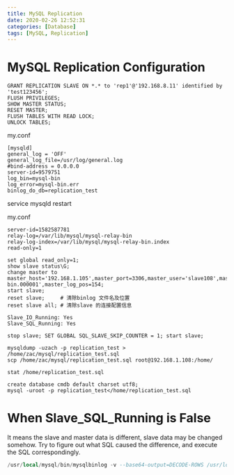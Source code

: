 ```yaml
---
title: MySQL Replication
date: 2020-02-26 12:52:31
categories: [Database]
tags: [MySQL, Replication]
---
```

# MySQL Replication Configuration
```
GRANT REPLICATION SLAVE ON *.* to 'rep1'@'192.168.8.11' identified by 'test123456';
FLUSH PRIVILEGES;
SHOW MASTER STATUS;
RESET MASTER;
FLUSH TABLES WITH READ LOCK;
UNLOCK TABLES;
```
<!--more-->

my.conf
```
[mysqld]
general_log = 'OFF'
general_log_file=/usr/log/general.log
#bind-address = 0.0.0.0
server-id=9579751
log_bin=mysql-bin
log_error=mysql-bin.err
binlog_do_db=replication_test
```
service mysqld restart

my.conf
```
server-id=1582587781
relay-log=/var/lib/mysql/mysql-relay-bin
relay-log-index=/var/lib/mysql/mysql-relay-bin.index
read-only=1
```

```
set global read_only=1;
show slave status\G;
change master to master_host='192.168.1.105',master_port=3306,master_user='slave108',master_password='slave108',master_log_file='mysql-bin.000001',master_log_pos=154;
start slave;
reset slave;     # 清除binlog 文件名及位置
reset slave all; # 清除slave 的连接配置信息
```
```
Slave_IO_Running: Yes
Slave_SQL_Running: Yes
```
```
stop slave; SET GLOBAL SQL_SLAVE_SKIP_COUNTER = 1; start slave;

mysqldump -uzach -p replication_test > /home/zac/mysql/replication_test.sql
scp /home/zac/mysql/replication_test.sql root@192.168.1.108:/home/

stat /home/replication_test.sql

create database cmdb default charset utf8;
mysql -uroot -p replication_test</home/replication_test.sql
```

# When Slave_SQL_Running is False
It means the slave and master data is different, slave data may be changed somehow.
Try to figure out what SQL caused the difference, and execute the SQL correspondingly.

``` sql
/usr/local/mysql/bin/mysqlbinlog -v --base64-output=DECODE-ROWS /usr/local/mysql/data/myslq-bin.000797 |grep -A '10' 876403636
```